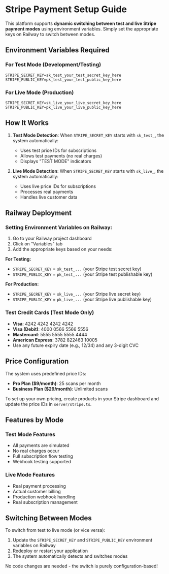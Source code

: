 # Stripe Payment Setup Guide

This platform supports **dynamic switching between test and live Stripe payment modes** using environment variables. Simply set the appropriate keys on Railway to switch between modes.

## Environment Variables Required

### For Test Mode (Development/Testing)
```
STRIPE_SECRET_KEY=sk_test_your_test_secret_key_here
STRIPE_PUBLIC_KEY=pk_test_your_test_public_key_here
```

### For Live Mode (Production)
```
STRIPE_SECRET_KEY=sk_live_your_live_secret_key_here
STRIPE_PUBLIC_KEY=pk_live_your_live_public_key_here
```

## How It Works

1. **Test Mode Detection**: When `STRIPE_SECRET_KEY` starts with `sk_test_`, the system automatically:
   - Uses test price IDs for subscriptions
   - Allows test payments (no real charges)
   - Displays "TEST MODE" indicators

2. **Live Mode Detection**: When `STRIPE_SECRET_KEY` starts with `sk_live_`, the system automatically:
   - Uses live price IDs for subscriptions  
   - Processes real payments
   - Handles live customer data

## Railway Deployment

### Setting Environment Variables on Railway:
1. Go to your Railway project dashboard
2. Click on "Variables" tab
3. Add the appropriate keys based on your needs:

**For Testing:**
- `STRIPE_SECRET_KEY` = `sk_test_...` (your Stripe test secret key)
- `STRIPE_PUBLIC_KEY` = `pk_test_...` (your Stripe test publishable key)

**For Production:**
- `STRIPE_SECRET_KEY` = `sk_live_...` (your Stripe live secret key)  
- `STRIPE_PUBLIC_KEY` = `pk_live_...` (your Stripe live publishable key)

### Test Credit Cards (Test Mode Only)
- **Visa**: 4242 4242 4242 4242
- **Visa (Debit)**: 4000 0566 5566 5556
- **Mastercard**: 5555 5555 5555 4444
- **American Express**: 3782 822463 10005
- Use any future expiry date (e.g., 12/34) and any 3-digit CVC

## Price Configuration

The system uses predefined price IDs:
- **Pro Plan ($9/month)**: 25 scans per month
- **Business Plan ($29/month)**: Unlimited scans

To set up your own pricing, create products in your Stripe dashboard and update the price IDs in `server/stripe.ts`.

## Features by Mode

### Test Mode Features
- All payments are simulated
- No real charges occur
- Full subscription flow testing
- Webhook testing supported

### Live Mode Features  
- Real payment processing
- Actual customer billing
- Production webhook handling
- Real subscription management

## Switching Between Modes

To switch from test to live mode (or vice versa):
1. Update the `STRIPE_SECRET_KEY` and `STRIPE_PUBLIC_KEY` environment variables on Railway
2. Redeploy or restart your application
3. The system automatically detects and switches modes

No code changes are needed - the switch is purely configuration-based!